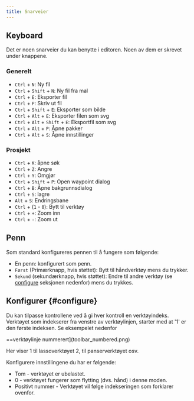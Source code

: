 ```yaml
---
title: Snarveier
---
```


## Keyboard

Det er noen snarveier du kan benytte i editoren.
Noen av dem er skrevet under knappene.

### Generelt

- `Ctrl` + `N`: Ny fil
- `Ctrl` + `Shift` + `N`: Ny fil fra mal
- `Ctrl` + `E`: Eksporter fil
- `Ctrl` + `P`: Skriv ut fil
- `Ctrl` + `Shift` + `E`: Eksporter som bilde
- `Ctrl` + `Alt` + `E`: Eksporter filen som svg
- `Ctrl` + `Alt` + `Shift` + `E`: Eksportfil som svg
- `Ctrl` + `Alt` + `P`: Åpne pakker
- `Ctrl` + `Alt` + `S`: Åpne innstillinger

### Prosjekt

- `Ctrl` + `K`: åpne søk
- `Ctrl` + `Z`: Angre
- `Ctrl` + `Y`: Omgjør
- `Ctrl` + `Shift` + `P`: Open waypoint dialog
- `Ctrl` + `B`: Åpne bakgrunnsdialog
- `Ctrl` + `S`: lagre
- `Alt` + `S`: Endringsbane
- `Ctrl` + (`1` - `0`): Bytt til verktøy
- `Ctrl` + `+`: Zoom inn
- `Ctrl` + `-`: Zoom ut

## Penn

Som standard konfigureres pennen til å fungere som følgende:

- En penn: konfigurert som penn.
- `Først` (Primærknapp, hvis støttet): Bytt til håndverktøy mens du trykker.
- `Sekund` (sekundærknapp, hvis støttet): Endre til andre verktøy (se [configure](#configure) seksjonen nedenfor) mens du trykkes.

## Konfigurer {#configure}

Du kan tilpasse kontrollene ved å gi hver kontroll en verktøyindeks. Verktøyet som indekserer fra venstre av verktøylinjen, starter med at '1' er den første indeksen. Se eksempelet nedenfor

\==verktøylinje nummerert](toolbar_numbered.png)

Her viser 1 til lassoverktøyet 2, til panserverktøyet osv.

Konfigurere innstillingene du har er følgende:

- Tom - verktøyet er ubelastet.
- 0 - verktøyet fungerer som flytting (dvs. hånd) i denne moden.
- Positivt nummer - Verktøyet vil følge indekseringen som forklarer ovenfor.
